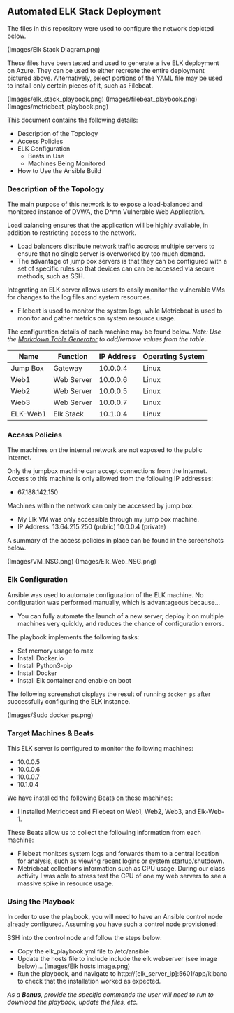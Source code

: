 ## Automated ELK Stack Deployment

The files in this repository were used to configure the network depicted below.

(Images/Elk Stack Diagram.png)

These files have been tested and used to generate a live ELK deployment on Azure. They can be used to either recreate the entire deployment pictured above. Alternatively, select portions of the YAML file may be used to install only certain pieces of it, such as Filebeat.

  (Images/elk_stack_playbook.png)
  (Images/filebeat_playbook.png)
  (Images/metricbeat_playbook.png)

This document contains the following details:
- Description of the Topology
- Access Policies
- ELK Configuration
  - Beats in Use
  - Machines Being Monitored
- How to Use the Ansible Build


### Description of the Topology

The main purpose of this network is to expose a load-balanced and monitored instance of DVWA, the D*mn Vulnerable Web Application.

Load balancing ensures that the application will be highly available, in addition to restricting access to the network.
- Load balancers distribute network traffic accross multiple servers to ensure that no single server is overworked by too much demand.
- The advantage of jump box servers is that they can be configured with a set of specific rules so that devices can can be accessed via secure methods, such as SSH.

Integrating an ELK server allows users to easily monitor the vulnerable VMs for changes to the log files and system resources.
- Filebeat is used to monitor the system logs, while Metricbeat is used to monitor and gather metrics on system resource usage.

The configuration details of each machine may be found below.
_Note: Use the [Markdown Table Generator](http://www.tablesgenerator.com/markdown_tables) to add/remove values from the table_.

| Name     | Function | IP Address | Operating System |
|----------|----------|------------|------------------|
| Jump Box | Gateway  | 10.0.0.4   | Linux            |
| Web1    |Web Server          |10.0.0.6         | Linux             |
| Web2     |Web Server          |10.0.0.5            |Linux         |
| Web3     |Web Server          |10.0.0.7            |Linux    |
| ELK-Web1     |Elk Stack          |10.1.0.4            |Linux                  |

### Access Policies

The machines on the internal network are not exposed to the public Internet. 

Only the jumpbox machine can accept connections from the Internet. Access to this machine is only allowed from the following IP addresses:
- 67.188.142.150

Machines within the network can only be accessed by jump box.
- My Elk VM was only accessible through my jump box machine.
- IP Address: 13.64.215.250 (public) 10.0.0.4 (private)

A summary of the access policies in place can be found in the screenshots below.

(Images/VM_NSG.png)
(Images/Elk_Web_NSG.png)

### Elk Configuration

Ansible was used to automate configuration of the ELK machine. No configuration was performed manually, which is advantageous because...
- You can fully automate the launch of a new server, deploy it on multiple machines very quickly, and reduces the chance of configuration errors.

The playbook implements the following tasks:
- Set memory usage to max
- Install Docker.io
- Install Python3-pip
- Install Docker
- Install Elk container and enable on boot

The following screenshot displays the result of running `docker ps` after successfully configuring the ELK instance.

(Images/Sudo docker ps.png)

### Target Machines & Beats
This ELK server is configured to monitor the following machines:
- 10.0.0.5
- 10.0.0.6
- 10.0.0.7
- 10.1.0.4

We have installed the following Beats on these machines:
- I installed Metricbeat and Filebeat on Web1, Web2, Web3, and Elk-Web-1.

These Beats allow us to collect the following information from each machine:
- Filebeat monitors system logs and forwards them to a central location for analysis, such as viewing recent logins or system startup/shutdown.
- Metricbeat collections information such as CPU usage. During our class activity I was able to stress test the CPU of one my web servers to see a massive spike in resource usage.

### Using the Playbook
In order to use the playbook, you will need to have an Ansible control node already configured. Assuming you have such a control node provisioned: 

SSH into the control node and follow the steps below:
- Copy the elk_playbook.yml file to /etc/ansible
- Update the hosts file to include include the elk webserver (see image below)...
(Images/Elk hosts image.png)
- Run the playbook, and navigate to http://[elk_server_ip]:5601/app/kibana to check that the installation worked as expected.


_As a **Bonus**, provide the specific commands the user will need to run to download the playbook, update the files, etc._
